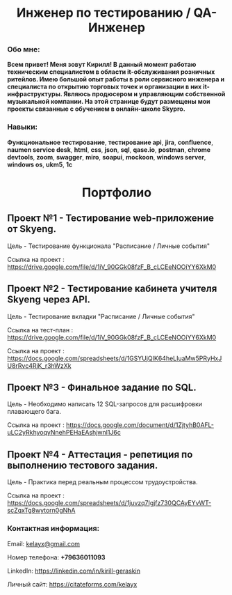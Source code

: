 
<center><h1>Инженер по тестированию / QA-Инженер</h1></center>


<h3><b>Обо мне:</b></h3>

<b>Всем  привет! Меня зовут Кирилл! В данный момент работаю техническим специалистом в области it-обслуживания розничных ритейлов. Имею большой опыт работы в роли сервисного инженера и специалиста по открытию торговых точек и организации в них it-инфраструктуры. 
Являюсь продюсером и управляющим собственной музыкальной компании. На этой странице будут размещены мои проекты связанные с обучением в онлайн-школе Skypro.</b>


<h3><b>Навыки:</b></h3>

<b>Функциональное тестирование</b>, <b>тестирование api</b>, <b>jira</b>, <b>confluence</b>, <b>naumen service desk</b>, <b>html</b>, <b>css</b>, <b>json</b>, <b>sql</b>, <b>qase.io</b>, <b>postman</b>, <b>chrome devtools</b>, <b>zoom</b>, <b>swagger</b>, <b>miro</b>, <b>soapui</b>, <b>mockoon</b>, <b>windows server</b>, <b>windows os</b>, <b>ukm5</b>, <b>1c</b>

<center><h1>Портфолио</h1></center>


## Проект №1 - Тестирование web-приложение от Skyeng.

Цель - Тестирование функционала "Расписание / Личные события"

Ссылка на проект : https://drive.google.com/file/d/1iV_90GGk08fzF_B_cLCEeNOOiYY6XkM0


## Проект №2 - Тестирование кабинета учителя Skyeng через API.

Цель - Тестирование вкладки "Расписание / Личные события"

Ссылка на тест-план : https://drive.google.com/file/d/1iV_90GGk08fzF_B_cLCEeNOOiYY6XkM0

Ссылка на проект : https://docs.google.com/spreadsheets/d/1GSYUjQIK64heLIuaMw5PRyHxJU8rRvc4RjK_r3hWzXk


## Проект №3 - Финальное задание по SQL.

Цель - Необходимо написать 12 SQL-запросов для расшифровки плавающего бага.

Ссылка на проект : https://docs.google.com/document/d/1ZjtyhB0AFL-uLC2yRkhyoqyNnehPEHaEAshjwnl1J6c


## Проект №4 - Аттестация - репетиция по выполнению тестового задания.

Цель - Практика перед реальным процессом трудоустройства.

Ссылка на проект : https://docs.google.com/spreadsheets/d/1juvzq7Igjfz730QCAyEYvWT-scZqxTg8wytorn0gNhA




<h3><b>Контактная информация:</b></h3>

Email: kelayx@gmail.com

Номер телефона: <b>+79636011093</b>

LinkedIn: https://linkedin.com/in/kirill-geraskin

Личный сайт: https://citateforms.com/kelayx

